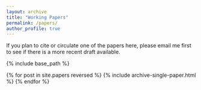 ```yaml
---
layout: archive
title: "Working Papers"
permalink: /papers/
author_profile: true
---
```


If you plan to cite or circulate one of the papers here, please email me first to see if there is a more recent draft available.

{% include base_path %}

{% for post in site.papers reversed %}
  {% include archive-single-paper.html %}
{% endfor %}

